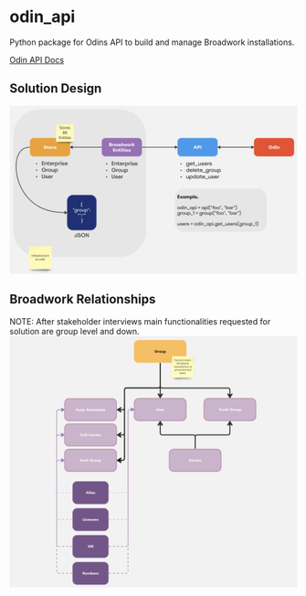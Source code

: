 # odin_api
Python package for Odins API to build and manage Broadwork installations.

[Odin API Docs](https://doc.odinapi.net/)

## Solution Design
![Solution Design](./data/media/solution_design.png "Solution Design")

## Broadwork Relationships
NOTE: After stakeholder interviews main functionalities requested for solution are group level and down.
![Broadwork Relationships](./data/media/broadworks_entities_relationship.png "Broadwork Relationships")